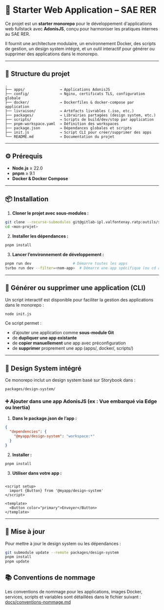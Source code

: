 # 🚀 Starter Web Application – SAE RER

Ce projet est un **starter monorepo** pour le développement d'applications web fullstack avec **AdonisJS**, conçu pour
harmoniser les pratiques internes au SAE RER.

Il fournit une architecture modulaire, un environnement Docker, des scripts de gestion, un design system intégré, et un
outil interactif pour générer ou supprimer des applications dans le monorepo.

---

## 🧱 Structure du projet

```plaintext
.
├── apps/                → Applications AdonisJS
├── config/              → Nginx, certificats TLS, configuration globale
├── docker/              → Dockerfiles & docker-compose par application
├── livraison/           → Artéfacts livrables (.iso, etc.)
├── packages/            → Librairies partagées (design system, etc.)
├── scripts/             → Scripts de build/dev/stop par application
├── pnpm-workspace.yaml  → Définition des workspaces
├── package.json         → Dépendances globales et scripts
├── init.js              → Script CLI pour créer/supprimer des apps
└── README.md            → Documentation du projet
```

---

## ⚙️ Prérequis

- **Node.js** ≥ 22.0
- **pnpm** ≥ 9.1
- **Docker & Docker Compose**

---

## 📦 Installation

1. **Cloner le projet avec sous-modules :**

```bash
git clone --recurse-submodules git@gitlab-ipl.valfontenay.ratp:outils/starter_web_app.git <mon-projet>
cd <mon-projet>
```

2. **Installer les dépendances :**

```bash
pnpm install
```

3. **Lancer l’environnement de développement :**

```bash
pnpm run dev                   # Démarre toutes les apps
turbo run dev --filter=<nom-app>  # Démarre une app spécifique (ou cd apps/<nom-app> && pnpm dev)
```

---

## 🧰 Générer ou supprimer une application (CLI)

Un script interactif est disponible pour faciliter la gestion des applications dans le monorepo :

```bash
node init.js
```

Ce script permet :

- d’ajouter une application comme **sous-module Git**
- de **dupliquer une app existante**
- de **copier manuellement** une app avec préconfiguration
- de **supprimer** proprement une app (apps/, docker/, scripts/)

---

## 🎨 Design System intégré

Ce monorepo inclut un design system basé sur Storybook dans :

```plaintext
packages/design-system/
```

### ➕ Ajouter dans une app AdonisJS (ex : Vue embarqué via Edge ou Inertia)

1. **Dans le package.json de l’app :**

```json
{
  "dependencies": {
    "@myapp/design-system": "workspace:*"
  }
}
```

2. **Installer :**

```bash
pnpm install
```

3. **Utiliser dans votre app :**

```vue

<script setup>
  import {Button} from '@myapp/design-system'
</script>

<template>
  <Button color="primary">Envoyer</Button>
</template>
```

---

## 🔄 Mise à jour

Pour mettre à jour le design system ou les dépendances :

```bash
git submodule update --remote packages/design-system
pnpm install
pnpm update
```

## 📚 Conventions de nommage

Les conventions de nommage pour les applications, images Docker, services, scripts et variables sont détaillées dans le
fichier suivant : [docs/conventions-nommage.md](docs/conventions-nommage.md)
